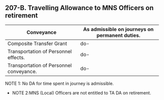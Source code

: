 ## 207-B.  Travelling Allowance to MNS Officers on retirement

| Conveyance                              | As admissible on journeys on permanent duties.   |
|-----------------------------------------|--------------------------------------------------|
| Composite Transfer Grant                | do-                                              |
| Transportation of Personnel effects.    | do-                                              |
| Transportation of Personnel conveyance. | do-                                              |

NOTE 1: No DA for time spent in journey is admissible.

- NOTE 2:MNS (Local) Officers are not entitled to TA DA on retirement.
